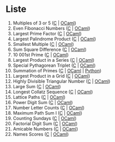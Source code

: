 # Liste
1. Multiples of 3 or 5 ([C](./p1.c) | [OCaml](./p1.ml))
2. Even Fibonacci Numbers ([C](./p2.c) | [OCaml](./p2.ml))
3. Largest Prime Factor ([C](./p3,c) | [OCaml](./p3.ml))
4. Largest Palindrome Product ([C](./p4.c) | [OCaml](./p4.ml))
5. Smallest Multiple ([C](./p5.c) | [OCaml](./p5.ml))
6. Sum Square Difference ([C](./p6.c) | [OCaml](./p6.ml))
7. 10 001st Prime ([C](./p7.c) | [OCaml](./p7.c))
8. Largest Product in a Series ([C](./p8.c) | [OCaml](./p8.ml))
9. Special Pythagorean Triplet ([C](./p9.c) | [OCaml](./p9.ml))
10. Summation of Primes ([C](./p10.c) | [OCaml](./p10.ml) | [Python](./p10.py))
11. Largest Product in a Grid ([C](./p11.c) | [OCaml](./p11.ml))
12. Highly Divisible Triangular Number ([C](./p12.c) | [OCaml](./p12.ml))
13. Large Sum ([C](./p13.c) | [OCaml](./p13.ml))
14. Longest Collatz Sequence ([C](./p14.c) | [OCaml](./p14.ml))
15. Lattice Paths ([C](./p15.c) | [OCaml](./p15.ml))
16. Power Digit Sum ([C](./p16.c) | [OCaml](./p16.ml))
17. Number Letter Counts ([C](./p17.c) | [OCaml](./p17.ml))
18. Maximum Path Sum I ([C](./p18.c) | [OCaml](./p18.ml))
19. Counting Sundays ([C](./p19.c) | [OCaml](./p19.ml))
20. Factorial Digit Sum ([C](./p20.c) | [OCaml](./p20.ml))
21. Amicable Numbers ([C](./p21.c) | [OCaml](./p21.ml))
22. Names Scores ([C](./p22.c) | [OCaml](./p22.ml))
